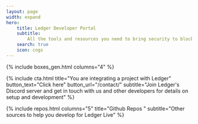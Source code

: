 ```yaml
---
layout: page
width: expand
hero:
    title: Ledger Developer Portal
    subtitle:
        All the tools and resources you need to bring security to blockchain users
    search: true
    icon: cogs
---
```


{% include boxes_gen.html columns="4" %}

<!-- <div class="uk-visible@m">
{% include home-video.html %}
</div>
 -->
{% include cta.html title="You are integrating a project with Ledger" button_text="Click here" button_url="/contact/" subtitle="Join Ledger's Discord server and get in touch with us and other developers for details on setup and development" %}

<div class="uk-visible@m">
{% include repos.html columns="5" title="Github Repos " subtitle="Other sources to help you develop for Ledger Live" %}
</div>
